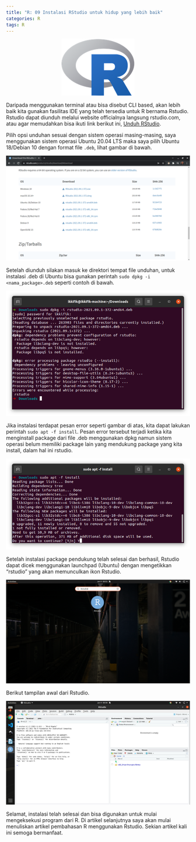 ```yaml
---
title: "R: 09 Instalasi RStudio untuk hidup yang lebih baik"
categories: R
tags: R
---
```

<p align="center">
  <img src="/assets/images/r-proglang/r-logo.png" alt="Logo R" title="Logo R" class="logo-topic" />
</p>

Daripada menggunakan terminal atau bisa disebut CLI based, akan lebih baik kita gunakan fasilitas IDE yang telah tersedia untuk R bernama Rstudio. Rstudio dapat diunduh melalui website officialnya langsung rstudio.com, atau agar memudahkan bisa ikuti link berikut ini, [Unduh RStudio](https://www.rstudio.com/products/rstudio/download/#download).  

Pilih opsi unduhan sesuai dengan sistem operasi masing-masing, saya menggunakan sistem operasi Ubuntu 20.04 LTS maka saya pilih Ubuntu 18/Debian 10 dengan format file `.deb`, lihat gambar di bawah.  

<p align="center">
  <img src="/assets/images/r-proglang/r-09-download-rstudio.png" alt="Download RStudio Official" title="Download RStudio Official" />
</p>

Setelah diunduh silakan masuk ke direktori tempat file unduhan, untuk instalasi .deb di Ubuntu bisa gunakan perintah `sudo dpkg -i <nama_package>.deb` seperti contoh di bawah.  

<p align="center">
  <img src="/assets/images/r-proglang/r-09-install-rstudio.png" alt="Install RStudio di Ubuntu" title="Install RStudio di Ubuntu" />
</p>

Jika instalasi terdapat pesan error seperti gambar di atas, kita dapat lakukan perintah `sudo apt -f install`. Pesan error tersebut terjadi ketika kita menginstall package dari file .deb menggunakan dpkg namun sistem operasi belum memiliki package lain yang mendukung package yang kita install, dalam hal ini rstudio.  

<p align="center">
  <img src="/assets/images/r-proglang/r-09-memperbaiki-package-yang-kurang-untuk-rstudio.png" alt="Memperbaiki Package yang dibutuhkan untuk RStudio" title="Memperbaiki Package yang dibutuhkan untuk RStudio" />
</p>

Setelah instalasi package pendukung telah selesai dan berhasil, Rstudio dapat dicek menggunakan launchpad (Ubuntu) dengan mengetikkan “rstudio” yang akan memunculkan ikon Rstudio.  

<p align="center">
  <img src="/assets/images/r-proglang/r-09-membuka-rstudio-melalui-launchpad.png" alt="Membuka RStudio melalui Ubuntu launchpad" title="Membuka RStudio melalui Ubuntu launchpad" />
</p>

Berikut tampilan awal dari Rstudio.  

<p align="center">
  <img src="/assets/images/r-proglang/r-09-tampilan-awal-rstudio-di-ubuntu.png" alt="Tampilan Awal RStudio di Ubuntu" title="Tampilan Awal RStudio di Ubuntu" />
</p>

Selamat, instalasi telah selesai dan bisa digunakan untuk mulai mengeksekusi program dari R. Di artikel selanjutnya saya akan mulai menuliskan artikel pembahasan R menggunakan Rstudio. Sekian artikel kali ini semoga bermanfaat.
